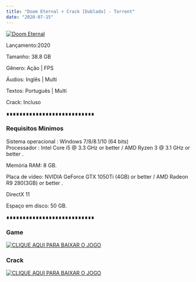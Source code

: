 ```yaml
---
title: "Doom Eternal + Crack [Dublado] - Torrent"
date: "2020-07-15"
---
```


[![](https://1.bp.blogspot.com/-GsyJJeKEeRo/Xn0_x3hiE0I/AAAAAAAAAes/4iVhS5oz-Nk0O9yxHHmpYJ3rZgdASrNpwCLcBGAsYHQ/s640/17053409670507.jpg "Doom Eternal")](https://1.bp.blogspot.com/-GsyJJeKEeRo/Xn0_x3hiE0I/AAAAAAAAAes/4iVhS5oz-Nk0O9yxHHmpYJ3rZgdASrNpwCLcBGAsYHQ/s1600/17053409670507.jpg)

Lançamento:2020

Tamanho: 38.8 GB

Gênero: Ação | FPS

Áudios: Inglês | Multi

Textos: Português | Multi

Crack: Incluso

∎∎∎∎∎∎∎∎∎∎∎∎∎∎∎∎∎∎∎∎∎∎∎∎∎∎∎

  

### Requisitos Minimos

Sistema operacional : Windows 7/8/8.1/10 (64 bits)  
Processador : Intel Core i5 @ 3.3 GHz or better / AMD Ryzen 3 @ 3.1 GHz or better .

Memória RAM: 8 GB.

Placa de vídeo: NVIDIA GeForce GTX 1050Ti (4GB) or better / AMD Radeon R9 280(3GB) or better .

DirectX 11

Espaço em disco: 50 GB.

∎∎∎∎∎∎∎∎∎∎∎∎∎∎∎∎∎∎∎∎∎∎∎∎∎∎∎

### Game

[![](https://1.bp.blogspot.com/-qtMkGv5gL20/XnDXUMM72yI/AAAAAAAAAas/3fw4QW-wPxoIAhUyb7hjqQAA1Rvne5TmQCPcBGAYYCw/s320/MAGNET{ca9bad4f721d92abc13e060f4f8dd78be4bc2e3e6ae69d619fbd104809de1ad1}2BLINK.png "CLIQUE AQUI PARA BAIXAR O JOGO")](https://ouo.io/kxxxZi)

### Crack

[![](https://1.bp.blogspot.com/-qtMkGv5gL20/XnDXUMM72yI/AAAAAAAAAas/3fw4QW-wPxoIAhUyb7hjqQAA1Rvne5TmQCPcBGAYYCw/s320/MAGNET{ca9bad4f721d92abc13e060f4f8dd78be4bc2e3e6ae69d619fbd104809de1ad1}2BLINK.png "CLIQUE AQUI PARA BAIXAR O JOGO")](https://ouo.io/F3qFNb)
